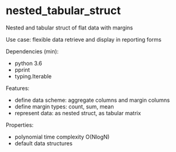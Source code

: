 # nested_tabular_struct
Nested and tabular struct of flat data with margins

Use case: flexible data retrieve and display in reporting forms

Dependencies (min):
- python 3.6
- pprint
- typing.Iterable

Features:
- define data scheme: aggregate columns and margin columns
- define margin types: count, sum, mean
- represent data: as nested struct, as tabular matrix

Properties:
- polynomial time complexity O(NlogN)
- default data structures 
